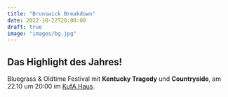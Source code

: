 ```yaml
---
title: "Brunswick Breakdown"
date: 2022-10-22T20:00:00
draft: true
image: "images/bg.jpg"
---
```


## Das Highlight des Jahres!

Bluegrass & Oldtime Festival mit **Kentucky Tragedy** und **Countryside**, am 22.10 um 20:00 im [KufA Haus](https://kufa.haus/).
